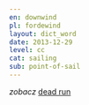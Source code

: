 ```yaml
---
en: downwind
pl: fordewind
layout: dict_word
date: 2013-12-29
level: cc
cat: sailing
sub: point-of-sail
---
```


*zobacz* [dead run](/dict/dead-run.html)